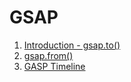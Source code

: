 # GSAP
1. [Introduction - gsap.to()](https://vigneshvaranasi.github.io/FSWD/GSAP/01-Introduction/)
2. [gsap.from()](https://vigneshvaranasi.github.io/FSWD/GSAP/02-gsap.from()/)
2. [GASP Timeline](https://vigneshvaranasi.github.io/FSWD/GSAP/03-gsap.timeline()/)